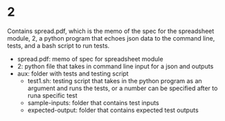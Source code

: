 # 2
Contains spread.pdf, which is the memo of the spec for the spreadsheet module, 2, a python program that echoes json data to the command line, tests, and a bash script to run tests.
 - spread.pdf: memo of spec for spreadsheet module
 - 2: python file that takes in command line input for a json and outputs 
 - aux: folder with tests and testing script
    - test1.sh: testing script that takes in the python program as an argument and runs the tests, or a number can be specified after to runa specific test
    - sample-inputs: folder that contains test inputs
    - expected-output: folder that contains expected test outputs
